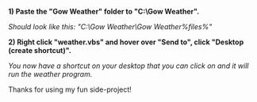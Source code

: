 <b>1) Paste the "Gow Weather" folder to "C:\Gow Weather".</b>

<i>Should look like this: "C:\Gow Weather\Gow Weather\%files%"</i>


<b>2) Right click "weather.vbs" and hover over "Send to", click "Desktop (create shortcut)".</b>

<i>You now have a shortcut on your desktop that you can click on and it will run the weather program.</i>


Thanks for using my fun side-project!

